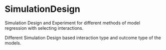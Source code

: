 # SimulationDesign
Simulation Design and Experiment for different methods of model regression with selecting interactions.

Different Simulation Design based interaction type and outcome type of the models.
